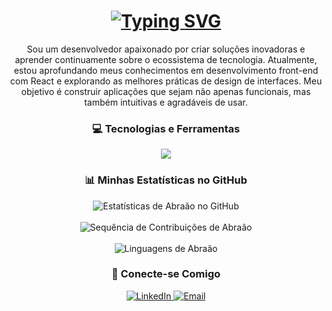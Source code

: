 <div align="center">
  <h1>
    <a href="[https://git.io/typing-svg](https://git.io/typing-svg)">
      <img src="[https://readme-typing-svg.demolab.com?font=Fira+Code&weight=700&size=24&pause=1000&color=7957D5&center=true&vCenter=true&width=435&lines=Ol%C3%A1%2C+meu+nome+%C3%A9+Abra%C3%A3o;Desenvolvedor+Front-End;Apaixonado+por+Tecnologia](https://readme-typing-svg.demolab.com?font=Fira+Code&weight=700&size=24&pause=1000&color=7957D5&center=true&vCenter=true&width=435&lines=Ol%C3%A1%2C+meu+nome+%C3%A9+Abra%C3%A3o;Desenvolvedor+Front-End;Apaixonado+por+Tecnologia)" alt="Typing SVG" />
    </a>
  </h1>
</div>

<p align="center">
  Sou um desenvolvedor apaixonado por criar soluções inovadoras e aprender continuamente sobre o ecossistema de tecnologia. Atualmente, estou aprofundando meus conhecimentos em desenvolvimento front-end com React e explorando as melhores práticas de design de interfaces. Meu objetivo é construir aplicações que sejam não apenas funcionais, mas também intuitivas e agradáveis de usar.
</p>

<h3 align="center">💻 Tecnologias e Ferramentas</h3>
<p align="center">
  <a href="[https://skillicons.dev](https://skillicons.dev)">
    <img src="[https://skillicons.dev/icons?i=html,css,js,react,git,vscode,figma,sass](https://skillicons.dev/icons?i=html,css,js,react,git,vscode,figma,sass)" />
  </a>
</p>

<h3 align="center">📊 Minhas Estatísticas no GitHub</h3>
<div align="center">
  <img align="center" src="[https://github-readme-stats.vercel.app/api?username=abrxao&show_icons=true&theme=tokyonight&include_all_commits=true&count_private=true](https://github-readme-stats.vercel.app/api?username=abrxao&show_icons=true&theme=tokyonight&include_all_commits=true&count_private=true)" alt="Estatísticas de Abraão no GitHub"/>
  <br><br>
  <img align="center" src="[https://streak-stats.demolab.com/?user=abrxao&theme=tokyonight](https://streak-stats.demolab.com/?user=abrxao&theme=tokyonight)" alt="Sequência de Contribuições de Abraão"/>
  <br><br>
  <img align="center" src="[https://github-readme-stats.vercel.app/api/top-langs?username=abrxao&show_icons=true&locale=pt-br&layout=compact&theme=tokyonight](https://github-readme-stats.vercel.app/api/top-langs?username=abrxao&show_icons=true&locale=pt-br&layout=compact&theme=tokyonight)" alt="Linguagens de Abraão"/>
</div>

<h3 align="center">🔗 Conecte-se Comigo</h3>
<p align="center">
  <a href="[https://linkedin.com/in/SEU_USUARIO_LINKEDIN](https://linkedin.com/in/SEU_USUARIO_LINKEDIN)" target="_blank">
    <img src="[https://img.shields.io/badge/LinkedIn-0077B5?style=for-the-badge&logo=linkedin&logoColor=white](https://img.shields.io/badge/LinkedIn-0077B5?style=for-the-badge&logo=linkedin&logoColor=white)" alt="LinkedIn"/>
  </a>
  <a href="mailto:SEU_EMAIL@exemplo.com" target="_blank">
    <img src="[https://img.shields.io/badge/Email-D14836?style=for-the-badge&logo=gmail&logoColor=white](https://img.shields.io/badge/Email-D14836?style=for-the-badge&logo=gmail&logoColor=white)" alt="Email"/>
  </a>
</p>
